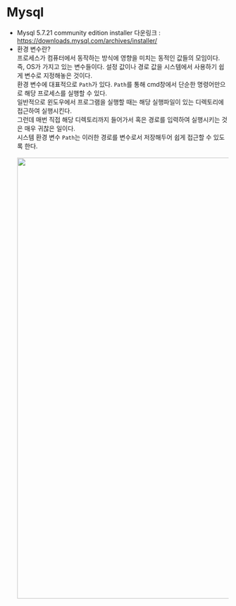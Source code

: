 # Mysql
- Mysql 5.7.21 community edition installer 다운링크 : https://downloads.mysql.com/archives/installer/
- 환경 변수란?<br>
프로세스가 컴퓨터에서 동작하는 방식에 영향을 미치는 동적인 값들의 모임이다.<br>
즉, OS가 가지고 있는 변수들이다. 설정 값이나 경로 값을 시스템에서 사용하기 쉽게 변수로 지정해놓은 것이다.<br>
환경 변수에 대표적으로 `Path`가 있다. `Path`를 통해 cmd창에서 단순한 명령어만으로 해당 프로세스를 실행할 수 있다.<br>
일반적으로 윈도우에서 프로그램을 실행할 때는 해당 실행파일이 있는 디렉토리에 접근하여 실행시킨다.<br>
그런데 매번 직접 해당 디렉토리까지 들어가서 혹은 경로를 입력하여 실행시키는 것은 매우 귀찮은 일이다.<br>
시스템 환경 변수 `Path`는 이러한 경로를 변수로서 저장해두어 쉽게 접근할 수 있도록 한다.<br><br>
<img src="https://github.com/JMsuper/boostcourse_web_backend/blob/main/img/%ED%99%98%EA%B2%BD%EB%B3%80%EC%88%98%20%EC%BA%A1%EC%B2%98.PNG" width=1000><br>

